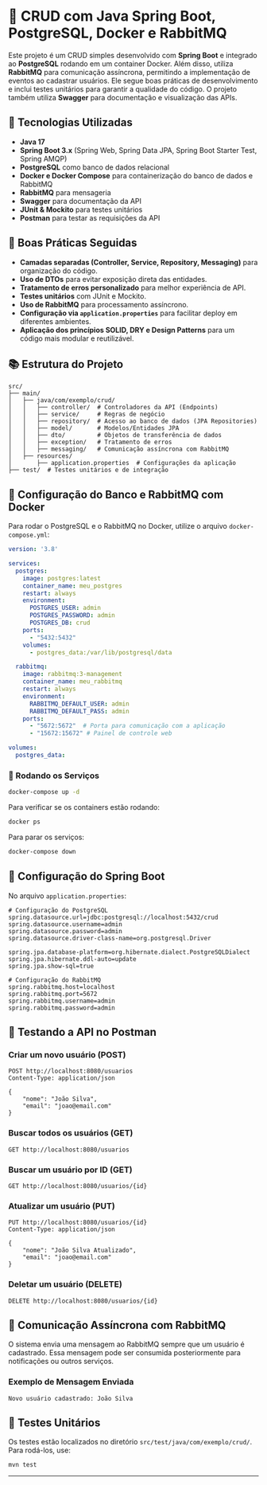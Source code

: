 # 📌 CRUD com Java Spring Boot, PostgreSQL, Docker e RabbitMQ

Este projeto é um CRUD simples desenvolvido com **Spring Boot** e integrado ao **PostgreSQL** rodando em um container Docker. Além disso, utiliza **RabbitMQ** para comunicação assíncrona, permitindo a implementação de eventos ao cadastrar usuários. Ele segue boas práticas de desenvolvimento e inclui testes unitários para garantir a qualidade do código. O projeto também utiliza **Swagger** para documentação e visualização das APIs.

## 🚀 Tecnologias Utilizadas

- **Java 17**
- **Spring Boot 3.x** (Spring Web, Spring Data JPA, Spring Boot Starter Test, Spring AMQP)
- **PostgreSQL** como banco de dados relacional
- **Docker e Docker Compose** para containerização do banco de dados e RabbitMQ
- **RabbitMQ** para mensageria
- **Swagger** para documentação da API
- **JUnit & Mockito** para testes unitários
- **Postman** para testar as requisições da API

## 📝 Boas Práticas Seguidas

- **Camadas separadas (Controller, Service, Repository, Messaging)** para organização do código.
- **Uso de DTOs** para evitar exposição direta das entidades.
- **Tratamento de erros personalizado** para melhor experiência de API.
- **Testes unitários** com JUnit e Mockito.
- **Uso de RabbitMQ** para processamento assíncrono.
- **Configuração via `application.properties`** para facilitar deploy em diferentes ambientes.
- **Aplicação dos princípios SOLID, DRY e Design Patterns** para um código mais modular e reutilizável.

## 📚 Estrutura do Projeto

```plaintext
src/
├── main/
│   ├── java/com/exemplo/crud/
│   │   ├── controller/  # Controladores da API (Endpoints)
│   │   ├── service/     # Regras de negócio
│   │   ├── repository/  # Acesso ao banco de dados (JPA Repositories)
│   │   ├── model/       # Modelos/Entidades JPA
│   │   ├── dto/         # Objetos de transferência de dados
│   │   ├── exception/   # Tratamento de erros
│   │   ├── messaging/   # Comunicação assíncrona com RabbitMQ
│   ├── resources/
│       ├── application.properties  # Configurações da aplicação
├── test/  # Testes unitários e de integração
```

## 🐙 Configuração do Banco e RabbitMQ com Docker

Para rodar o PostgreSQL e o RabbitMQ no Docker, utilize o arquivo `docker-compose.yml`:

```yaml
version: '3.8'

services:
  postgres:
    image: postgres:latest
    container_name: meu_postgres
    restart: always
    environment:
      POSTGRES_USER: admin
      POSTGRES_PASSWORD: admin
      POSTGRES_DB: crud
    ports:
      - "5432:5432"
    volumes:
      - postgres_data:/var/lib/postgresql/data

  rabbitmq:
    image: rabbitmq:3-management
    container_name: meu_rabbitmq
    restart: always
    environment:
      RABBITMQ_DEFAULT_USER: admin
      RABBITMQ_DEFAULT_PASS: admin
    ports:
      - "5672:5672"  # Porta para comunicação com a aplicação
      - "15672:15672" # Painel de controle web

volumes:
  postgres_data:
```

### 📌 Rodando os Serviços

```sh
docker-compose up -d
```

Para verificar se os containers estão rodando:

```sh
docker ps
```

Para parar os serviços:

```sh
docker-compose down
```

## 🔧 Configuração do Spring Boot

No arquivo `application.properties`:

```properties
# Configuração do PostgreSQL
spring.datasource.url=jdbc:postgresql://localhost:5432/crud
spring.datasource.username=admin
spring.datasource.password=admin
spring.datasource.driver-class-name=org.postgresql.Driver

spring.jpa.database-platform=org.hibernate.dialect.PostgreSQLDialect
spring.jpa.hibernate.ddl-auto=update
spring.jpa.show-sql=true

# Configuração do RabbitMQ
spring.rabbitmq.host=localhost
spring.rabbitmq.port=5672
spring.rabbitmq.username=admin
spring.rabbitmq.password=admin
```

## 💽 Testando a API no Postman

### Criar um novo usuário (POST)

```http
POST http://localhost:8080/usuarios
Content-Type: application/json

{
    "nome": "João Silva",
    "email": "joao@email.com"
}
```

### Buscar todos os usuários (GET)

```http
GET http://localhost:8080/usuarios
```

### Buscar um usuário por ID (GET)

```http
GET http://localhost:8080/usuarios/{id}
```

### Atualizar um usuário (PUT)

```http
PUT http://localhost:8080/usuarios/{id}
Content-Type: application/json

{
    "nome": "João Silva Atualizado",
    "email": "joao@email.com"
}
```

### Deletar um usuário (DELETE)

```http
DELETE http://localhost:8080/usuarios/{id}
```

## 📨 Comunicação Assíncrona com RabbitMQ

O sistema envia uma mensagem ao RabbitMQ sempre que um usuário é cadastrado. Essa mensagem pode ser consumida posteriormente para notificações ou outros serviços.

### Exemplo de Mensagem Enviada

```
Novo usuário cadastrado: João Silva
```

## 🧪 Testes Unitários

Os testes estão localizados no diretório `src/test/java/com/exemplo/crud/`. Para rodá-los, use:

```sh
mvn test
```

---

